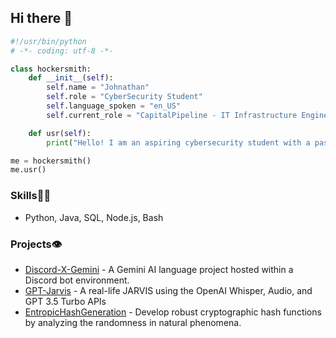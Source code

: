 ## Hi there 👋
```python
#!/usr/bin/python
# -*- coding: utf-8 -*-

class hockersmith:
    def __init__(self):
        self.name = "Johnathan"
        self.role = "CyberSecurity Student"
        self.language_spoken = "en_US"
        self.current_role = "CapitalPipeline - IT Infrastructure Engineering Intern"

    def usr(self):
        print("Hello! I am an aspiring cybersecurity student with a passion for programming!")

me = hockersmith()
me.usr()
```

### Skills👨‍💻
- Python, Java, SQL, Node.js, Bash

### Projects👁️
- [Discord-X-Gemini](https://github.com/jhockersmith/Discord-Gemini-AI) - A Gemini AI language project hosted within a Discord bot environment.
- [GPT-Jarvis](https://github.com/jhockersmith/GPT-Jarvis) - A real-life JARVIS using the OpenAI Whisper, Audio, and GPT 3.5 Turbo APIs
- [EntropicHashGeneration](https://github.com/jhockersmith/EntropicHashGeneration) - Develop robust cryptographic hash functions by analyzing the randomness in natural phenomena.
